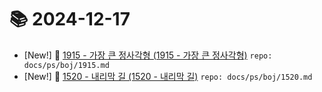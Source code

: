 # 📚 2024-12-17
- [New!] 📗 [1915 - 가장 큰 정사각형 (1915 - 가장 큰 정사각형)](https://til.qriosity.dev/featured/ps/boj/1915) `repo: docs/ps/boj/1915.md`
- [New!] 📗 [1520 - 내리막 길 (1520 - 내리막 길)](https://til.qriosity.dev/featured/ps/boj/1520) `repo: docs/ps/boj/1520.md`
